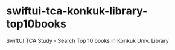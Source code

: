 # swiftui-tca-konkuk-library-top10books
SwiftUI TCA Study - Search Top 10 books in Konkuk Univ. Library
